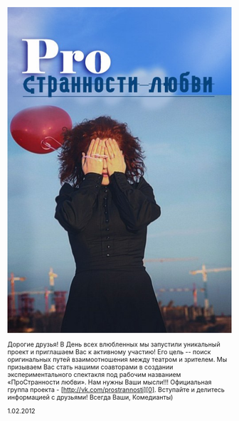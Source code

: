 ![](image-01.jpg)


Дорогие друзья! В День всех влюбленных мы запустили уникальный проект и приглашаем Вас к активному участию! Его цель -- поиск оригинальных путей взаимоотношения между театром и зрителем. Мы призываем Вас стать нашими соавторами в создании экспериментального спектакля под рабочим названием «ПроСтранности любви». Нам нужны Ваши мысли!!!
Официальная группа проекта - [http://vk.com/prostrannosti][0]. Вступайте и делитесь информацией с друзьями! Всегда Ваши, Комедианты)


1.02.2012

[0]: http://vk.com/prostrannosti "группа вКонтакте"